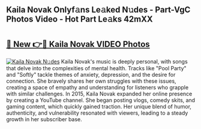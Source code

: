 ## Kaila Novak Onlyf𝚊ns Le𝚊ked N𝚞des - Part-VgC Photos Video - Hot Part Le𝚊ks 42mXX

# <h2><a href="http://ab7948.deff.icu/?id=Kaila+Novak">🔗 New 👉🔴 Kaila Novak VIDEO Photos</a></h2>

[![Kaila Novak N𝚞des](https://i.imgur.com/rIISA9y.gif)](http://ab7948.deff.icu/?id=Kaila+Novak)
Kaila Novak's music is deeply personal, with songs that delve into the complexities of mental health. Tracks like "Pool Party" and "Softly" tackle themes of anxiety, depression, and the desire for connection. She bravely shares her own struggles with these issues, creating a space of empathy and understanding for listeners who grapple with similar challenges. In 2015, Kaila Novak expanded her online presence by creating a YouTube channel. She began posting vlogs, comedy skits, and gaming content, which quickly gained traction. Her unique blend of humor, authenticity, and vulnerability resonated with viewers, leading to a steady growth in her subscriber base.
